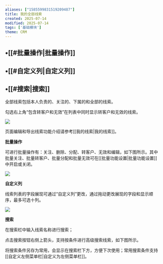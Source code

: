 ```yaml
---
aliases: ["1585599831519209487"]
title: 我的全部线索
created: 2025-07-14
modified: 2025-07-14
tags: ['基础模块']
theme: CRM
---
```


## •[[#批量操作|批量操作]]

## •[[#自定义列|自定义列]]

## •[[#搜索|搜索]]

全部线索包括本人负责的、关注的、下属的和全部的线索。

勾选右上角“包含转客户和无效”在列表中同时显示转客户和无效的线索。

![](https://myhelpdoc.oss-cn-heyuan.aliyuncs.com/mdimages/f52a1b4ca460c998d3b15828f651f097.jpg)

页面编辑和导出线索功能介绍请参考[[我的线索|我的线索]]。

**批量操作**

可进行批量操作有：关注、删除、分配、转客户、无效和编辑，如下图所示。其中批量关注、批量转客户、批量分配和批量无效可在[[批量功能设置|批量功能设置]]中开启或关闭。

![](https://myhelpdoc.oss-cn-heyuan.aliyuncs.com/mdimages/cae31c844f39ecf85ba174660d342254.jpg)

**自定义列**

线索列表的字段展现可通过“自定义列”更改，通过拖动更改展现的字段和显示顺序，最多可选十列。

![](https://myhelpdoc.oss-cn-heyuan.aliyuncs.com/mdimages/3210bcb7435e3946146b6000f0423b11.jpg)

**搜索**

在搜索栏中输入线索名称进行搜索；

点击搜索按钮右侧上箭头，支持按条件进行高级搜索线索，如下图所示。

将搜索条件另存为常用，会显示在搜索栏下方，方便下次使用；常用搜索条件支持[[自定义左侧菜单栏|自定义为左侧菜单栏]]。

